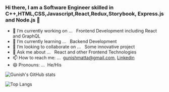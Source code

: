 ### Hi there, I am a Software Engineer skilled in C++,HTML,CSS,Javascript,React,Redux,Storybook, Express.js and Node.js 👋


- 🔭 I’m currently working on ...        &nbsp; Frontend Development including React and GraphQL
- 🌱 I’m currently learning ...          &nbsp; Backend Development
- 👯 I’m looking to collaborate on ...   &nbsp; Some innovative project
- 💬 Ask me about ...                    &nbsp; React and other Frontend Technologies 
- 📫 How to reach me: ...                 &nbsp;gunishmatta@gmail.com, [Linkedin](https://www.linkedin.com/in/gunishmatta2/)
- 😄 Pronouns: ...                        &nbsp;He/His

![Gunish's GitHub stats](https://github-readme-stats.vercel.app/api?username=gunishmatta&count_private=true&show_icons=true)

![Top Langs](https://github-readme-stats.vercel.app/api/top-langs/?username=gunishmatta)
